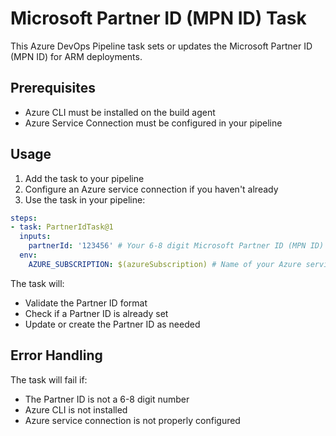 # Microsoft Partner ID (MPN ID) Task

This Azure DevOps Pipeline task sets or updates the Microsoft Partner ID (MPN ID) for ARM deployments.

## Prerequisites

- Azure CLI must be installed on the build agent
- Azure Service Connection must be configured in your pipeline

## Usage

1. Add the task to your pipeline
2. Configure an Azure service connection if you haven't already
3. Use the task in your pipeline:

```yaml
steps:
- task: PartnerIdTask@1
  inputs:
    partnerId: '123456' # Your 6-8 digit Microsoft Partner ID (MPN ID)
  env:
    AZURE_SUBSCRIPTION: $(azureSubscription) # Name of your Azure service connection
```

The task will:
- Validate the Partner ID format
- Check if a Partner ID is already set
- Update or create the Partner ID as needed

## Error Handling

The task will fail if:
- The Partner ID is not a 6-8 digit number
- Azure CLI is not installed
- Azure service connection is not properly configured
